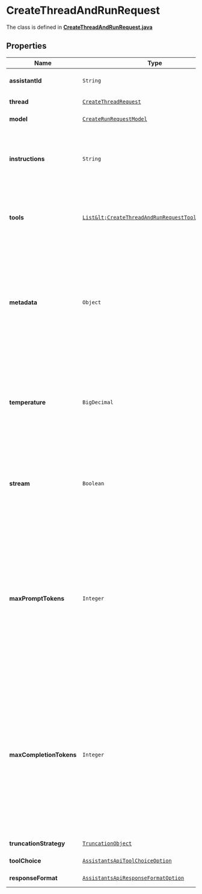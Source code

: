

# CreateThreadAndRunRequest

The class is defined in **[CreateThreadAndRunRequest.java](../../src/main/java/org/openapitools/model/CreateThreadAndRunRequest.java)**

## Properties

Name | Type | Description | Notes
------------ | ------------- | ------------- | -------------
**assistantId** | `String` | The ID of the [assistant](/docs/api-reference/assistants) to use to execute this run. | 
**thread** | [`CreateThreadRequest`](CreateThreadRequest.md) |  |  [optional property]
**model** | [`CreateRunRequestModel`](CreateRunRequestModel.md) |  |  [optional property]
**instructions** | `String` | Override the default system message of the assistant. This is useful for modifying the behavior on a per-run basis. |  [optional property]
**tools** | [`List&lt;CreateThreadAndRunRequestToolsInner&gt;`](CreateThreadAndRunRequestToolsInner.md) | Override the tools the assistant can use for this run. This is useful for modifying the behavior on a per-run basis. |  [optional property]
**metadata** | `Object` | Set of 16 key-value pairs that can be attached to an object. This can be useful for storing additional information about the object in a structured format. Keys can be a maximum of 64 characters long and values can be a maxium of 512 characters long.  |  [optional property]
**temperature** | `BigDecimal` | What sampling temperature to use, between 0 and 2. Higher values like 0.8 will make the output more random, while lower values like 0.2 will make it more focused and deterministic.  |  [optional property]
**stream** | `Boolean` | If &#x60;true&#x60;, returns a stream of events that happen during the Run as server-sent events, terminating when the Run enters a terminal state with a &#x60;data: [DONE]&#x60; message.  |  [optional property]
**maxPromptTokens** | `Integer` | The maximum number of prompt tokens that may be used over the course of the run. The run will make a best effort to use only the number of prompt tokens specified, across multiple turns of the run. If the run exceeds the number of prompt tokens specified, the run will end with status &#x60;complete&#x60;. See &#x60;incomplete_details&#x60; for more info.  |  [optional property]
**maxCompletionTokens** | `Integer` | The maximum number of completion tokens that may be used over the course of the run. The run will make a best effort to use only the number of completion tokens specified, across multiple turns of the run. If the run exceeds the number of completion tokens specified, the run will end with status &#x60;incomplete&#x60;. See &#x60;incomplete_details&#x60; for more info.  |  [optional property]
**truncationStrategy** | [`TruncationObject`](TruncationObject.md) |  |  [optional property]
**toolChoice** | [`AssistantsApiToolChoiceOption`](AssistantsApiToolChoiceOption.md) |  |  [optional property]
**responseFormat** | [`AssistantsApiResponseFormatOption`](AssistantsApiResponseFormatOption.md) |  |  [optional property]















